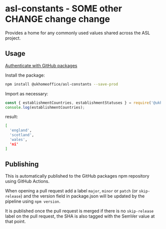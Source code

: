 # asl-constants - SOME other CHANGE change change

Provides a home for any commonly used values shared across the ASL project.

## Usage

[Authenticate with GitHub packages](https://docs.github.com/en/packages/working-with-a-github-packages-registry/working-with-the-npm-registry#authenticating-with-a-personal-access-token)

Install the package:

```bash
npm install @ukhomeoffice/asl-constants --save-prod
```

Import as necessary:

```js
const { establishmentCountries, establishmentStatuses } = require('@ukhomeoffice/asl-constants');
console.log(establishmentCountries);
```

result:
```bash
[
  'england',
  'scotland',
  'wales',
  'ni'
]
```

## Publishing

This is automatically published to the GitHub packages npm repository using GitHub Actions.

When opening a pull request add a label `major`, `minor` or `patch` (or `skip-release`) and the version field in package.json will be updated by the pipeline using `npm version`.

It is published once the pull request is merged if there is no `skip-release` label on the pull request, the SHA is also tagged with the SemVer value at that point.
